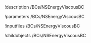 !description /BCs/NSEnergyViscousBC

!parameters /BCs/NSEnergyViscousBC

!inputfiles /BCs/NSEnergyViscousBC

!childobjects /BCs/NSEnergyViscousBC
